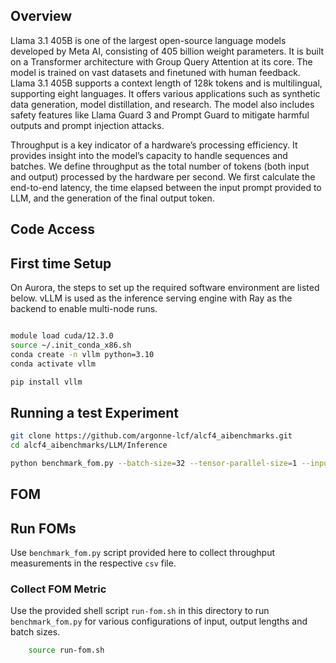 ## Overview 

Llama 3.1 405B is one of the largest open-source language models developed by Meta AI, consisting of 405 billion weight parameters. It is built on a Transformer architecture with Group Query Attention at its core. The model is trained on vast datasets and finetuned with human feedback. Llama 3.1 405B supports a context length of 128k tokens and is multilingual, supporting eight languages. It offers various applications such as synthetic data generation, model distillation, and research. The model also includes safety features like Llama Guard 3 and Prompt Guard to mitigate harmful outputs and prompt injection attacks.

Throughput is a key indicator of a hardware’s processing efficiency. It provides insight into the model’s capacity to handle sequences and batches. We define throughput as the total number of tokens (both input and output) processed by the hardware per second. We first calculate the end-to-end latency, the time elapsed between the input prompt provided to LLM, and the generation of the final output token.

## Code Access

## First time Setup
On Aurora, the steps to set up the required software environment are listed below. vLLM is used as the inference serving engine with Ray as the backend to enable multi-node runs.
```bash

module load cuda/12.3.0
source ~/.init_conda_x86.sh
conda create -n vllm python=3.10
conda activate vllm

pip install vllm

```

## Running a test Experiment 

```bash
git clone https://github.com/argonne-lcf/alcf4_aibenchmarks.git
cd alcf4_aibenchmarks/LLM/Inference

python benchmark_fom.py --batch-size=32 --tensor-parallel-size=1 --input-len=32--output-len=32 --model="meta-llama/Llama-2-7b-hf" --dtype="float16" --trust-remote-code
```
## FOM



## Run FOMs

Use `benchmark_fom.py` script provided here to collect throughput measurements in the respective `csv` file. 



### Collect FOM Metric

Use the provided shell script `run-fom.sh` in this directory to run `benchmark_fom.py` for various configurations of input, output lengths and batch sizes. 

```bash
    source run-fom.sh
```

